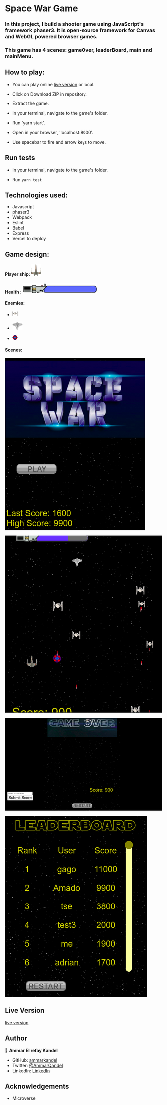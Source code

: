 # Space War Game

### In this project, I build a shooter game using JavaScript's framework phaser3. It is open-source framework for Canvas and WebGL powered browser games.

### This game has 4 scenes: gameOver, leaderBoard, main and mainMenu.

## How to play:

- You can play online [live version](https://space-war-game.vercel.app/) or local.

- Click on Download ZIP in repository.

- Extract the game.

- In your terminal, navigate to the game's folder.

- Run 'yarn start'.

- Open in your browser, 'localhost:8000'.

- Use spacebar to fire and arrow keys to move.


## Run tests

- In your terminal, navigate to the game's folder.

- Run `yarn test`

## Technologies used:

- Javascript
- phaser3
- Webpack
- Eslint
- Babel
- Express
- Vercel to deploy

## Game design:

#### Player ship: ![screenshot](./dist/content/xWing.png)

#### Health : ![screenshot](./dist/content/healthComplete.png)

#### Enemies:

- ![screenshot](./dist/content/tieFighterp.png)

- ![screenshot](./dist/content/imperialShutle.png)

- ![screenshot](./dist/content/sprEnemy1.png)

#### Scenes:

![screenshot](./imgs/screenshot_1.png)

![screenshot](./imgs/screenshot_2.png)

![screenshot](./imgs/screenshot_3.png)

![screenshot](./imgs/screenshot_4.png)


## Live Version

[live version](https://space-war-game.vercel.app/)

## Author

👤 **Ammar El refay Kandel**

- GitHub: [ammarkandel](https://github.com/ammarkandel)
- Twitter: [@AmmarQandel](https://twitter.com/AmmarQandel)
- LinkedIn: [LinkedIn](https://www.linkedin.com/in/ammar-kandel-7b4100193/)

## Acknowledgements

- Microverse
